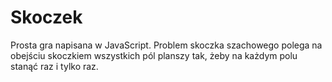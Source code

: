 Skoczek
=======

Prosta gra napisana w JavaScript.
Problem skoczka szachowego polega na obejściu skoczkiem wszystkich pól planszy tak, żeby na każdym polu stanąć raz i tylko raz.
